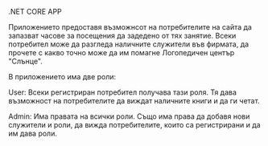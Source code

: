 .NET CORE APP

Приложението предоставя възможнсот на потребителите на сайта да запазват часове за посещения да задедено от тях занятие.
Всеки потребител може да разгледа наличните служители във фирмата, да прочете с какво точно може да им помагне Логопедичен център "Слънце". 

В приложението има две роли:

User: Всеки регистриран потребител получава тази роля. Тя дава възможност на потребителите да виждат наличните книги и да ги четат.

Admin: Има правата на всички роли. Също има права да добавя нови служители и роли, да вижда потребителите, които са регистрирани и да им дава роли.
